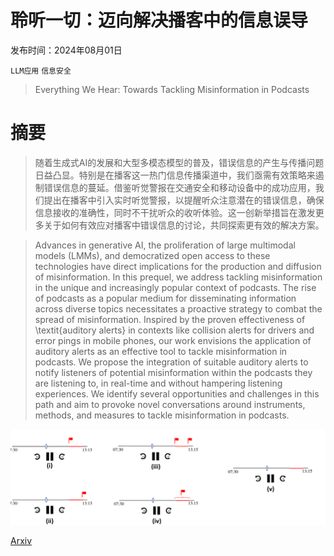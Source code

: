 # 聆听一切：迈向解决播客中的信息误导

发布时间：2024年08月01日

`LLM应用` `信息安全`

> Everything We Hear: Towards Tackling Misinformation in Podcasts

# 摘要

> 随着生成式AI的发展和大型多模态模型的普及，错误信息的产生与传播问题日益凸显。特别是在播客这一热门信息传播渠道中，我们亟需有效策略来遏制错误信息的蔓延。借鉴听觉警报在交通安全和移动设备中的成功应用，我们提出在播客中引入实时听觉警报，以提醒听众注意潜在的错误信息，确保信息接收的准确性，同时不干扰听众的收听体验。这一创新举措旨在激发更多关于如何有效应对播客中错误信息的讨论，共同探索更有效的解决方案。

> Advances in generative AI, the proliferation of large multimodal models (LMMs), and democratized open access to these technologies have direct implications for the production and diffusion of misinformation. In this prequel, we address tackling misinformation in the unique and increasingly popular context of podcasts. The rise of podcasts as a popular medium for disseminating information across diverse topics necessitates a proactive strategy to combat the spread of misinformation. Inspired by the proven effectiveness of \textit{auditory alerts} in contexts like collision alerts for drivers and error pings in mobile phones, our work envisions the application of auditory alerts as an effective tool to tackle misinformation in podcasts. We propose the integration of suitable auditory alerts to notify listeners of potential misinformation within the podcasts they are listening to, in real-time and without hampering listening experiences. We identify several opportunities and challenges in this path and aim to provoke novel conversations around instruments, methods, and measures to tackle misinformation in podcasts.

![聆听一切：迈向解决播客中的信息误导](../../../paper_images/2408.00292/x1.png)

[Arxiv](https://arxiv.org/abs/2408.00292)